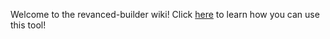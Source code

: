 Welcome to the revanced-builder wiki!
Click [here](https://github.com/reisxd/revanced-builder/wiki/How-to-use-revanced-builder) to learn how you can use this tool!